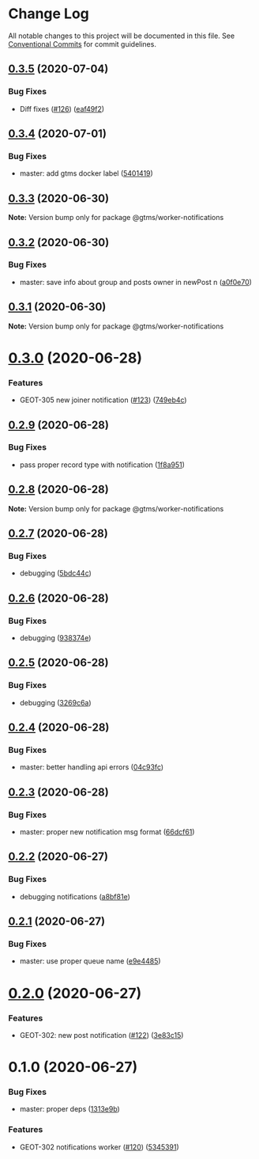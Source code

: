 # Change Log

All notable changes to this project will be documented in this file.
See [Conventional Commits](https://conventionalcommits.org) for commit guidelines.

## [0.3.5](https://github.com/mariusz-kabala/gtms-backend/compare/@gtms/worker-notifications@0.3.4...@gtms/worker-notifications@0.3.5) (2020-07-04)


### Bug Fixes

* Diff fixes ([#126](https://github.com/mariusz-kabala/gtms-backend/issues/126)) ([eaf49f2](https://github.com/mariusz-kabala/gtms-backend/commit/eaf49f21d0d1943736ad4e71467b695f24c545a0))





## [0.3.4](https://github.com/mariusz-kabala/gtms-backend/compare/@gtms/worker-notifications@0.3.3...@gtms/worker-notifications@0.3.4) (2020-07-01)


### Bug Fixes

* master: add gtms docker label ([5401419](https://github.com/mariusz-kabala/gtms-backend/commit/54014194c1ccd1d8dc1aace99440c8187fa70f38))





## [0.3.3](https://github.com/mariusz-kabala/gtms-backend/compare/@gtms/worker-notifications@0.3.2...@gtms/worker-notifications@0.3.3) (2020-06-30)

**Note:** Version bump only for package @gtms/worker-notifications





## [0.3.2](https://github.com/mariusz-kabala/gtms-backend/compare/@gtms/worker-notifications@0.3.1...@gtms/worker-notifications@0.3.2) (2020-06-30)


### Bug Fixes

* master: save info about group and posts owner in newPost n ([a0f0e70](https://github.com/mariusz-kabala/gtms-backend/commit/a0f0e70b58c9fa8285cb327bdc0fc16942b63e98))





## [0.3.1](https://github.com/mariusz-kabala/gtms-backend/compare/@gtms/worker-notifications@0.3.0...@gtms/worker-notifications@0.3.1) (2020-06-30)

**Note:** Version bump only for package @gtms/worker-notifications





# [0.3.0](https://github.com/mariusz-kabala/gtms-backend/compare/@gtms/worker-notifications@0.2.9...@gtms/worker-notifications@0.3.0) (2020-06-28)


### Features

* GEOT-305 new joiner notification ([#123](https://github.com/mariusz-kabala/gtms-backend/issues/123)) ([749eb4c](https://github.com/mariusz-kabala/gtms-backend/commit/749eb4caee514bd17d3421117e3dfcc695f4a5d8))





## [0.2.9](https://github.com/mariusz-kabala/gtms-backend/compare/@gtms/worker-notifications@0.2.8...@gtms/worker-notifications@0.2.9) (2020-06-28)


### Bug Fixes

* pass proper record type with notification ([1f8a951](https://github.com/mariusz-kabala/gtms-backend/commit/1f8a951bb133610de8ab3994b0a57883fc7d539b))





## [0.2.8](https://github.com/mariusz-kabala/gtms-backend/compare/@gtms/worker-notifications@0.2.7...@gtms/worker-notifications@0.2.8) (2020-06-28)

**Note:** Version bump only for package @gtms/worker-notifications





## [0.2.7](https://github.com/mariusz-kabala/gtms-backend/compare/@gtms/worker-notifications@0.2.6...@gtms/worker-notifications@0.2.7) (2020-06-28)


### Bug Fixes

* debugging ([5bdc44c](https://github.com/mariusz-kabala/gtms-backend/commit/5bdc44cb2e1a07446450b0eee54020b44755ea98))





## [0.2.6](https://github.com/mariusz-kabala/gtms-backend/compare/@gtms/worker-notifications@0.2.5...@gtms/worker-notifications@0.2.6) (2020-06-28)


### Bug Fixes

* debugging ([938374e](https://github.com/mariusz-kabala/gtms-backend/commit/938374e3a68a4574a24e683a304965542ac66e8f))





## [0.2.5](https://github.com/mariusz-kabala/gtms-backend/compare/@gtms/worker-notifications@0.2.4...@gtms/worker-notifications@0.2.5) (2020-06-28)


### Bug Fixes

* debugging ([3269c6a](https://github.com/mariusz-kabala/gtms-backend/commit/3269c6ac9c95d250f49b991500691715e38c9b88))





## [0.2.4](https://github.com/mariusz-kabala/gtms-backend/compare/@gtms/worker-notifications@0.2.3...@gtms/worker-notifications@0.2.4) (2020-06-28)


### Bug Fixes

* master: better handling api errors ([04c93fc](https://github.com/mariusz-kabala/gtms-backend/commit/04c93fcd1ecf10fe80d979e3c82f539af5562ddb))





## [0.2.3](https://github.com/mariusz-kabala/gtms-backend/compare/@gtms/worker-notifications@0.2.2...@gtms/worker-notifications@0.2.3) (2020-06-28)


### Bug Fixes

* master: proper new notification msg format ([66dcf61](https://github.com/mariusz-kabala/gtms-backend/commit/66dcf6133f2c8553e45a69764167a9844596abab))





## [0.2.2](https://github.com/mariusz-kabala/gtms-backend/compare/@gtms/worker-notifications@0.2.1...@gtms/worker-notifications@0.2.2) (2020-06-27)


### Bug Fixes

* debugging notifications ([a8bf81e](https://github.com/mariusz-kabala/gtms-backend/commit/a8bf81e73a9a3e576ec35fef6fa6ebc3bb79749a))





## [0.2.1](https://github.com/mariusz-kabala/gtms-backend/compare/@gtms/worker-notifications@0.2.0...@gtms/worker-notifications@0.2.1) (2020-06-27)


### Bug Fixes

* master: use proper queue name ([e9e4485](https://github.com/mariusz-kabala/gtms-backend/commit/e9e44858bb224618aec8ed6ebaf3d9e2131f932b))





# [0.2.0](https://github.com/mariusz-kabala/gtms-backend/compare/@gtms/worker-notifications@0.1.0...@gtms/worker-notifications@0.2.0) (2020-06-27)


### Features

* GEOT-302: new post notification ([#122](https://github.com/mariusz-kabala/gtms-backend/issues/122)) ([3e83c15](https://github.com/mariusz-kabala/gtms-backend/commit/3e83c1543c09b450a92708c728fc159df32b5c88))





# 0.1.0 (2020-06-27)


### Bug Fixes

* master: proper deps ([1313e9b](https://github.com/mariusz-kabala/gtms-backend/commit/1313e9bae3bfc7e958e29a8e64c0d59832274a34))


### Features

* GEOT-302 notifications worker ([#120](https://github.com/mariusz-kabala/gtms-backend/issues/120)) ([5345391](https://github.com/mariusz-kabala/gtms-backend/commit/5345391792bf05715d349c798ac6dab7400338ab))

